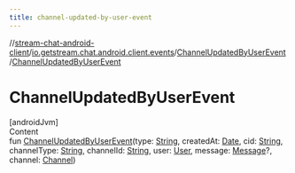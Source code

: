 ```yaml
---
title: channel-updated-by-user-event
---
```

//[stream-chat-android-client](../../../index.md)/[io.getstream.chat.android.client.events](../index.md)/[ChannelUpdatedByUserEvent](index.md)/[ChannelUpdatedByUserEvent](ChannelUpdatedByUserEvent.md)



# ChannelUpdatedByUserEvent  
[androidJvm]  
Content  
fun [ChannelUpdatedByUserEvent](ChannelUpdatedByUserEvent.md)(type: [String](https://kotlinlang.org/api/latest/jvm/stdlib/kotlin/-string/index.html), createdAt: [Date](https://developer.android.com/reference/kotlin/java/util/Date.html), cid: [String](https://kotlinlang.org/api/latest/jvm/stdlib/kotlin/-string/index.html), channelType: [String](https://kotlinlang.org/api/latest/jvm/stdlib/kotlin/-string/index.html), channelId: [String](https://kotlinlang.org/api/latest/jvm/stdlib/kotlin/-string/index.html), user: [User](../../io.getstream.chat.android.client.models/User/index.md), message: [Message](../../io.getstream.chat.android.client.models/Message/index.md)?, channel: [Channel](../../io.getstream.chat.android.client.models/Channel/index.md))  



